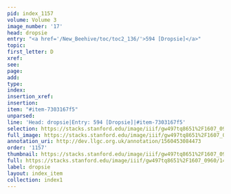 ```yaml
---
pid: index_1157
volume: Volume 3
image_number: '17'
head: dropsie
entry: "<a href='/New_Beehive/toc/toc2_136/'>594 [Dropsie]</a>"
topic: 
first_letter: D
xref: 
see: 
page: 
add: 
type: 
index: 
insertion_xref: 
insertion: 
item: "#item-7303167f5"
unparsed: 
line: 'Head: dropsie|Entry: 594 [Dropsie]|#item-7303167f5'
selection: https://stacks.stanford.edu/image/iiif/gw497tq8651%2F1607_0960/1428,2792,506,145/full/0/default.jpg
full_image: https://stacks.stanford.edu/image/iiif/gw497tq8651%2F1607_0960/full/full/0/default.jpg
annotation_uri: http://dev.llgc.org.uk/annotation/1560453084473
order: '1157'
thumbnail: https://stacks.stanford.edu/image/iiif/gw497tq8651%2F1607_0960/1428,2792,506,145/150,/0/default.jpg
full: https://stacks.stanford.edu/image/iiif/gw497tq8651%2F1607_0960/1428,2792,506,145/full/0/default.jpg
label: dropsie
layout: index_item
collection: index1
---
```


